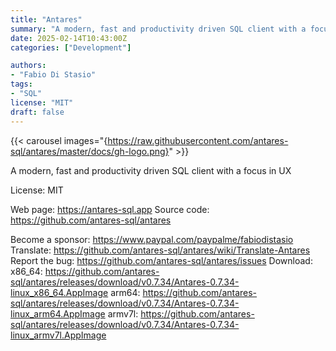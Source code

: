 ```yaml
---
title: "Antares"
summary: "A modern, fast and productivity driven SQL client with a focus in UX"
date: 2025-02-14T10:43:00Z
categories: ["Development"]

authors:
- "Fabio Di Stasio"
tags: 
- "SQL"
license: "MIT"
draft: false
---
```


{{< carousel images="{https://raw.githubusercontent.com/antares-sql/antares/master/docs/gh-logo.png}" >}}


A modern, fast and productivity driven SQL client with a focus in UX

License: MIT

Web page: <https://antares-sql.app>
Source code: <https://github.com/antares-sql/antares>

Become a sponsor: <https://www.paypal.com/paypalme/fabiodistasio>
Translate: <https://github.com/antares-sql/antares/wiki/Translate-Antares>
Report the bug: <https://github.com/antares-sql/antares/issues>
Download:   x86_64: <https://github.com/antares-sql/antares/releases/download/v0.7.34/Antares-0.7.34-linux_x86_64.AppImage>
            arm64:  <https://github.com/antares-sql/antares/releases/download/v0.7.34/Antares-0.7.34-linux_arm64.AppImage>
            armv7l: <https://github.com/antares-sql/antares/releases/download/v0.7.34/Antares-0.7.34-linux_armv7l.AppImage>
